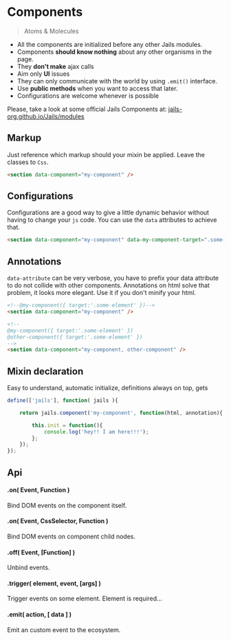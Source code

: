 # Components
<!--{h1:.massive-header.-with-tagline}-->

> Atoms & Molecules

- All the components are initialized before any other Jails modules.
- Components **should know nothing** about any other organisms in the page.
- They **don't make** ajax calls
- Aim only **UI** issues
- They can only communicate with the world by using `.emit()` interface.
- Use **public methods** when you want to access that later.
- Configurations are welcome whenever is possible

Please, take a look at some official Jails Components at: [jails-org.github.io/Jails/modules](http://jails-org.github.io/Jails/)

## Markup

Just reference which markup should your mixin be applied. Leave the classes to `Css`.

```html
<section data-component="my-component" />
```

## Configurations

Configurations are a good way to give a little dynamic behavior without having to change your `js` code.
You can use the `data` attributes to achieve that.

```html
<section data-component="my-component" data-my-component-target=".some-element" />
```

## Annotations

`data-attribute` can be very verbose, you have to prefix your data attribute to do not collide with other components.
Annotations on html solve that problem, it looks more elegant. Use it if you don't minify your html.

```html
<!--@my-component({ target:'.some-element' })-->
<section data-component="my-component" />
```

```html
<!--
@my-component({ target:'.some-element' })
@other-component({ target:'.some-element' })
-->
<section data-component="my-component, other-component" />
```

## Mixin declaration

Easy to understand, automatic initialize, definitions always on top, gets

```js
define(['jails'], function( jails ){

    return jails.component('my-component', function(html, annotation){

        this.init = function(){
            console.log('hey!! I am here!!!');
        };
    });
});
```

## Api

#### .on( Event, Function )
Bind DOM events on the component itself.

#### .on( Event, CssSelector, Function )
Bind DOM events on component child nodes.

#### .off( Event, [Function] )
Unbind events.

#### .trigger( element, event, [args] )
Trigger events on some element. Element is required...

#### .emit( action, [ data ] )
Emit an custom event to the ecosystem.
